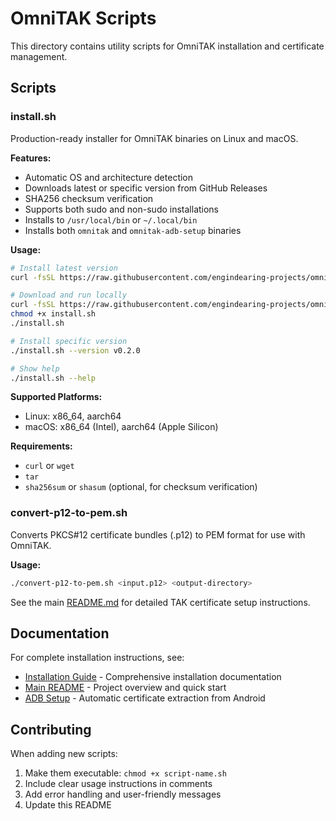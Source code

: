 # OmniTAK Scripts

This directory contains utility scripts for OmniTAK installation and certificate management.

## Scripts

### install.sh

Production-ready installer for OmniTAK binaries on Linux and macOS.

**Features:**
- Automatic OS and architecture detection
- Downloads latest or specific version from GitHub Releases
- SHA256 checksum verification
- Supports both sudo and non-sudo installations
- Installs to `/usr/local/bin` or `~/.local/bin`
- Installs both `omnitak` and `omnitak-adb-setup` binaries

**Usage:**

```bash
# Install latest version
curl -fsSL https://raw.githubusercontent.com/engindearing-projects/omniTAK/main/scripts/install.sh | bash

# Download and run locally
curl -fsSL https://raw.githubusercontent.com/engindearing-projects/omniTAK/main/scripts/install.sh -o install.sh
chmod +x install.sh
./install.sh

# Install specific version
./install.sh --version v0.2.0

# Show help
./install.sh --help
```

**Supported Platforms:**
- Linux: x86_64, aarch64
- macOS: x86_64 (Intel), aarch64 (Apple Silicon)

**Requirements:**
- `curl` or `wget`
- `tar`
- `sha256sum` or `shasum` (optional, for checksum verification)

### convert-p12-to-pem.sh

Converts PKCS#12 certificate bundles (.p12) to PEM format for use with OmniTAK.

**Usage:**

```bash
./convert-p12-to-pem.sh <input.p12> <output-directory>
```

See the main [README.md](../README.md) for detailed TAK certificate setup instructions.

## Documentation

For complete installation instructions, see:
- [Installation Guide](../docs/INSTALLATION.md) - Comprehensive installation documentation
- [Main README](../README.md) - Project overview and quick start
- [ADB Setup](../docs/ADB_SETUP.md) - Automatic certificate extraction from Android

## Contributing

When adding new scripts:
1. Make them executable: `chmod +x script-name.sh`
2. Include clear usage instructions in comments
3. Add error handling and user-friendly messages
4. Update this README
